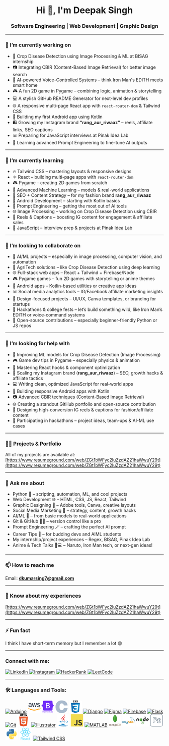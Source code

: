 <h1 align="center">Hi 👋, I'm Deepak Singh</h1>
<h3 align="center">Software Engineering | Web Development | Graphic Design</h3>

---

### 🔭 I’m currently working on
- 🌿 Crop Disease Detection using Image Processing & ML at BISAG internship  
- 📷 Integrating CBIR (Content-Based Image Retrieval) for better image search  
- 🤖 AI-powered Voice-Controlled Systems – think Iron Man's EDITH meets smart home  
- 🎮 A fun 2D game in Pygame – combining logic, animation & storytelling  
- 💻 A stylish GitHub README Generator for next-level dev profiles  
- 🌐 A responsive multi-page React app with `react-router-dom` & Tailwind CSS  
- 📱 Building my first Android app using Kotlin  
- 🛍️ Growing my Instagram brand **“rang_aur_riwaaz”** – reels, affiliate links, SEO captions  
- 📊 Preparing for JavaScript interviews at Pinak Idea Lab  
- 🧠 Learning advanced Prompt Engineering to fine-tune AI outputs  

---

### 🌱 I’m currently learning
- 🔥 Tailwind CSS – mastering layouts & responsive designs  
- ⚛️ React – building multi-page apps with `react-router-dom`  
- 🎮 Pygame – creating 2D games from scratch  
- 🤖 Advanced Machine Learning – models & real-world applications  
- 🎨 SEO + Content Strategy – for my fashion brand **rang_aur_riwaaz**  
- 📱 Android Development – starting with Kotlin basics  
- 🧠 Prompt Engineering – getting the most out of AI tools  
- 🌐 Image Processing – working on Crop Disease Detection using CBIR  
- 🎥 Reels & Captions – boosting IG content for engagement & affiliate sales  
- 🚀 JavaScript – interview prep & projects at Pinak Idea Lab  

---

### 👯 I’m looking to collaborate on
- 🤖 AI/ML projects – especially in image processing, computer vision, and automation  
- 🌿 AgriTech solutions – like Crop Disease Detection using deep learning  
- 🌐 Full-stack web apps – React + Tailwind + Firebase/Node  
- 🎮 Pygame games – fun 2D games with storytelling or anime themes  
- 📱 Android apps – Kotlin-based utilities or creative app ideas  
- 📊 Social media analytics tools – IG/Facebook affiliate marketing insights  
- 🎨 Design-focused projects – UI/UX, Canva templates, or branding for startups  
- 🧠 Hackathons & college fests – let’s build something wild, like Iron Man’s EDITH or voice-command systems  
- 🚀 Open-source contributions – especially beginner-friendly Python or JS repos  

---

### 🤝 I’m looking for help with
- 🤖 Improving ML models for Crop Disease Detection (Image Processing)  
- 🎮 Game dev tips in Pygame – especially physics & animation  
- 🧠 Mastering React hooks & component optimization  
- 🚀 Scaling my Instagram brand (**rang_aur_riwaaz**) – SEO, growth hacks & affiliate tactics  
- 💻 Writing clean, optimized JavaScript for real-world apps  
- 📱 Building responsive Android apps with Kotlin  
- 📷 Advanced CBIR techniques (Content-Based Image Retrieval)  
- 🌐 Creating a standout GitHub portfolio and open-source contribution  
- 🎨 Designing high-conversion IG reels & captions for fashion/affiliate content  
- 🧩 Participating in hackathons – project ideas, team-ups & AI-ML use cases  

---

### 👨‍💻 Projects & Portfolio
All of my projects are available at:  
[https://www.resumeground.com/web/ZGt1bWFyc2luZzdAZ21haWwuY29t](https://www.resumeground.com/web/ZGt1bWFyc2luZzdAZ21haWwuY29t)

---

### 💬 Ask me about
- Python 🐍 – scripting, automation, ML, and cool projects  
- Web Development 🌐 – HTML, CSS, JS, React, Tailwind  
- Graphic Designing 🎨 – Adobe tools, Canva, creative layouts  
- Social Media Marketing 📲 – strategy, content, growth hacks  
- AI/ML 🤖 – from basic models to real-world applications  
- Git & GitHub 🧑‍💻 – version control like a pro  
- Prompt Engineering 🪄 – crafting the perfect AI prompt  
- Career Tips 🎯 – for budding devs and AIML students  
- My internship/project experiences – Regex, BISAG, Pinak Idea Lab  
- Anime & Tech Talks 🎌💻 – Naruto, Iron Man tech, or next-gen ideas!  

---

### 📫 How to reach me  
Email: **dkumarsing7@gmail.com**

---

### 📄 Know about my experiences  
[https://www.resumeground.com/web/ZGt1bWFyc2luZzdAZ21haWwuY29t](https://www.resumeground.com/web/ZGt1bWFyc2luZzdAZ21haWwuY29t)

---

### ⚡ Fun fact  
I think I have short-term memory but I remember a lot 😄

---

<h3 align="left">Connect with me:</h3>
<p align="left">
  <a href="https://linkedin.com/in/deepaksingh999" target="_blank" rel="noopener noreferrer">
    <img src="https://raw.githubusercontent.com/rahuldkjain/github-profile-readme-generator/master/src/images/icons/Social/linked-in-alt.svg" alt="LinkedIn" width="40" height="40" />
  </a>
  <a href="https://instagram.com/itsdeep.foru" target="_blank" rel="noopener noreferrer">
    <img src="https://raw.githubusercontent.com/rahuldkjain/github-profile-readme-generator/master/src/images/icons/Social/instagram.svg" alt="Instagram" width="40" height="40" />
  </a>
  <a href="https://www.hackerrank.com/@dkumarsing7" target="_blank" rel="noopener noreferrer">
    <img src="https://raw.githubusercontent.com/rahuldkjain/github-profile-readme-generator/master/src/images/icons/Social/hackerrank.svg" alt="HackerRank" width="40" height="40" />
  </a>
  <a href="https://www.leetcode.com/deepak_kumar001" target="_blank" rel="noopener noreferrer">
    <img src="https://raw.githubusercontent.com/rahuldkjain/github-profile-readme-generator/master/src/images/icons/Social/leet-code.svg" alt="LeetCode" width="40" height="40" />
  </a>
</p>

---

### 🛠️ Languages and Tools:
<p align="left">
  <a href="https://www.arduino.cc/" target="_blank" rel="noreferrer"><img src="https://cdn.worldvectorlogo.com/logos/arduino-1.svg" alt="Arduino" width="40" height="40" /></a>
  <a href="https://aws.amazon.com" target="_blank" rel="noreferrer"><img src="https://raw.githubusercontent.com/devicons/devicon/master/icons/amazonwebservices/amazonwebservices-original-wordmark.svg" alt="AWS" width="40" height="40" /></a>
  <a href="https://getbootstrap.com" target="_blank" rel="noreferrer"><img src="https://raw.githubusercontent.com/devicons/devicon/master/icons/bootstrap/bootstrap-plain-wordmark.svg" alt="Bootstrap" width="40" height="40" /></a>
  <a href="https://www.cprogramming.com/" target="_blank" rel="noreferrer"><img src="https://raw.githubusercontent.com/devicons/devicon/master/icons/c/c-original.svg" alt="C" width="40" height="40" /></a>
  <a href="https://www.w3schools.com/css/" target="_blank" rel="noreferrer"><img src="https://raw.githubusercontent.com/devicons/devicon/master/icons/css3/css3-original-wordmark.svg" alt="CSS3" width="40" height="40" /></a>
  <a href="https://www.djangoproject.com/" target="_blank" rel="noreferrer"><img src="https://cdn.worldvectorlogo.com/logos/django.svg" alt="Django" width="40" height="40" /></a>
  <a href="https://www.figma.com/" target="_blank" rel="noreferrer"><img src="https://www.vectorlogo.zone/logos/figma/figma-icon.svg" alt="Figma" width="40" height="40" /></a>
  <a href="https://firebase.google.com/" target="_blank" rel="noreferrer"><img src="https://www.vectorlogo.zone/logos/firebase/firebase-icon.svg" alt="Firebase" width="40" height="40" /></a>
  <a href="https://flask.palletsprojects.com/" target="_blank" rel="noreferrer"><img src="https://www.vectorlogo.zone/logos/pocoo_flask/pocoo_flask-icon.svg" alt="Flask" width="40" height="40" /></a>
  <a href="https://git-scm.com/" target="_blank" rel="noreferrer"><img src="https://www.vectorlogo.zone/logos/git-scm/git-scm-icon.svg" alt="Git" width="40" height="40" /></a>
  <a href="https://www.w3.org/html/" target="_blank" rel="noreferrer"><img src="https://raw.githubusercontent.com/devicons/devicon/master/icons/html5/html5-original-wordmark.svg" alt="HTML5" width="40" height="40" /></a>
  <a href="https://www.adobe.com/in/products/illustrator.html" target="_blank" rel="noreferrer"><img src="https://www.vectorlogo.zone/logos/adobe_illustrator/adobe_illustrator-icon.svg" alt="Illustrator" width="40" height="40" /></a>
  <a href="https://www.java.com" target="_blank" rel="noreferrer"><img src="https://raw.githubusercontent.com/devicons/devicon/master/icons/java/java-original.svg" alt="Java" width="40" height="40" /></a>
  <a href="https://developer.mozilla.org/en-US/docs/Web/JavaScript" target="_blank" rel="noreferrer"><img src="https://raw.githubusercontent.com/devicons/devicon/master/icons/javascript/javascript-original.svg" alt="JavaScript" width="40" height="40" /></a>
  <a href="https://www.mathworks.com/" target="_blank" rel="noreferrer"><img src="https://upload.wikimedia.org/wikipedia/commons/2/21/Matlab_Logo.png" alt="MATLAB" width="40" height="40" /></a>
  <a href="https://www.mongodb.com/" target="_blank" rel="noreferrer"><img src="https://raw.githubusercontent.com/devicons/devicon/master/icons/mongodb/mongodb-original-wordmark.svg" alt="MongoDB" width="40" height="40" /></a>
  <a href="https://www.mysql.com/" target="_blank" rel="noreferrer"><img src="https://raw.githubusercontent.com/devicons/devicon/master/icons/mysql/mysql-original-wordmark.svg" alt="MySQL" width="40" height="40" /></a>
  <a href="https://nodejs.org" target="_blank" rel="noreferrer"><img src="https://raw.githubusercontent.com/devicons/devicon/master/icons/nodejs/nodejs-original-wordmark.svg" alt="Node.js" width="40" height="40" /></a>
  <a href="https://www.photoshop.com/en" target="_blank" rel="noreferrer"><img src="https://raw.githubusercontent.com/devicons/devicon/master/icons/photoshop/photoshop-line.svg" alt="Photoshop" width="40" height="40" /></a>
  <a href="https://www.python.org" target="_blank" rel="noreferrer"><img src="https://raw.githubusercontent.com/devicons/devicon/master/icons/python/python-original.svg" alt="Python" width="40" height="40" /></a>
  <a href="https://reactjs.org/" target="_blank" rel="noreferrer"><img src="https://raw.githubusercontent.com/devicons/devicon/master/icons/react/react-original-wordmark.svg" alt="React" width="40" height="40" /></a>
  <a href="https://tailwindcss.com/" target="_blank" rel="noreferrer"><img src="https://www.vectorlogo.zone/logos/tailwindcss/tailwindcss-icon.svg" alt="Tailwind CSS" width="40" height="40" /></a>
</p>
